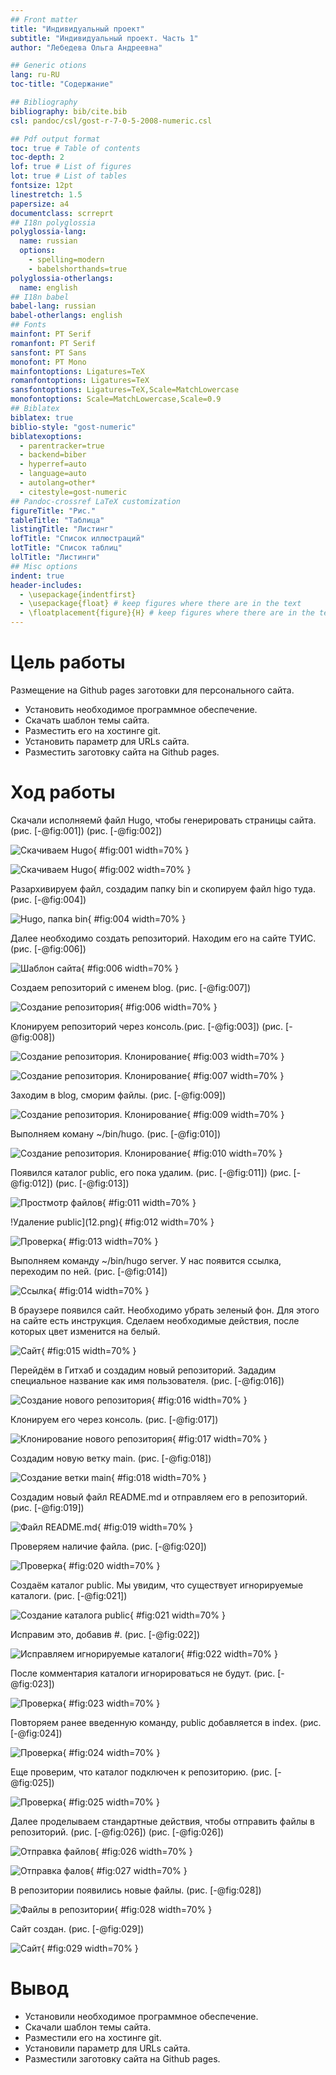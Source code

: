 ```yaml
---
## Front matter
title: "Индивидуальный проект"
subtitle: "Индивидуальный проект. Часть 1"
author: "Лебедева Ольга Андреевна"

## Generic otions
lang: ru-RU
toc-title: "Содержание"

## Bibliography
bibliography: bib/cite.bib
csl: pandoc/csl/gost-r-7-0-5-2008-numeric.csl

## Pdf output format
toc: true # Table of contents
toc-depth: 2
lof: true # List of figures
lot: true # List of tables
fontsize: 12pt
linestretch: 1.5
papersize: a4
documentclass: scrreprt
## I18n polyglossia
polyglossia-lang:
  name: russian
  options:
	- spelling=modern
	- babelshorthands=true
polyglossia-otherlangs:
  name: english
## I18n babel
babel-lang: russian
babel-otherlangs: english
## Fonts
mainfont: PT Serif
romanfont: PT Serif
sansfont: PT Sans
monofont: PT Mono
mainfontoptions: Ligatures=TeX
romanfontoptions: Ligatures=TeX
sansfontoptions: Ligatures=TeX,Scale=MatchLowercase
monofontoptions: Scale=MatchLowercase,Scale=0.9
## Biblatex
biblatex: true
biblio-style: "gost-numeric"
biblatexoptions:
  - parentracker=true
  - backend=biber
  - hyperref=auto
  - language=auto
  - autolang=other*
  - citestyle=gost-numeric
## Pandoc-crossref LaTeX customization
figureTitle: "Рис."
tableTitle: "Таблица"
listingTitle: "Листинг"
lofTitle: "Список иллюстраций"
lotTitle: "Список таблиц"
lolTitle: "Листинги"
## Misc options
indent: true
header-includes:
  - \usepackage{indentfirst}
  - \usepackage{float} # keep figures where there are in the text
  - \floatplacement{figure}{H} # keep figures where there are in the text
---
```

# Цель работы
Размещение на Github pages заготовки для персонального сайта.

- Установить необходимое программное обеспечение.
- Скачать шаблон темы сайта.
- Разместить его на хостинге git.
- Установить параметр для URLs сайта.
- Разместить заготовку сайта на Github pages.

# Ход работы

Скачали исполняемй файл Hugo, чтобы генерировать страницы сайта. (рис. [-@fig:001]) (рис. [-@fig:002])

![Скачиваем Hugo](1.png){ #fig:001 width=70% }

![Скачиваем Hugo](2.png){ #fig:002 width=70% }

Разархивируем файл, создадим папку bin и скопируем файл higo туда. (рис. [-@fig:004])

![Hugo, папка bin](4.png){ #fig:004 width=70% }

Далее необходимо создать репозиторий. Находим его на сайте ТУИС.(рис. [-@fig:006])

![Шаблон сайта](6.png){ #fig:006 width=70% }

Создаем репозиторий с именем blog. (рис. [-@fig:007])

![Создание репозитория](7.png){ #fig:006 width=70% }

Клонируем репозиторий через консоль.(рис. [-@fig:003]) (рис. [-@fig:008])

![Создание репозитория. Клонирование](3.png){ #fig:003 width=70% }

![Создание репозитория. Клонирование](8.png){ #fig:007 width=70% }

Заходим в blog, сморим файлы. (рис. [-@fig:009])

![Создание репозитория. Клонирование](9.png){ #fig:009 width=70% }

Выполняем коману ~/bin/hugo. (рис. [-@fig:010])

![Создание репозитория. Клонирование](10.png){ #fig:010 width=70% }

Появился каталог public, его пока удалим. (рис. [-@fig:011]) (рис. [-@fig:012]) (рис. [-@fig:013])

![Простмотр файлов](11.png){ #fig:011 width=70% }

!Удаление public](12.png){ #fig:012 width=70% }

![Проверка](13.png){ #fig:013 width=70% }

Выполняем команду ~/bin/hugo server. У нас появится ссылка, переходим по ней. (рис. [-@fig:014])

![Ссылка](14.png){ #fig:014 width=70% }

В браузере появился сайт. Необходимо убрать зеленый фон. Для этого на сайте есть инструкция. Сделаем необходимые действия, после которых цвет изменится на белый.

![Сайт](15.png){ #fig:015 width=70% }

Перейдём в Гитхаб и создадим новый репозиторий. Зададим специальное название как имя пользователя. (рис. [-@fig:016])

![Создание нового репозитория](16.png){ #fig:016 width=70% }

Клонируем его через консоль. (рис. [-@fig:017])

![Клонирование нового репозитория](17.png){ #fig:017 width=70% }

Создадим новую ветку main. (рис. [-@fig:018])

![Создание ветки main](18.png){ #fig:018 width=70% }

Создадим новый файл README.md и отправляем его в репозиторий. (рис. [-@fig:019])

![Файл README.md](19.png){ #fig:019 width=70% }

Проверяем наличие файла. (рис. [-@fig:020])

![Проверка](20.png){ #fig:020 width=70% }

Создаём каталог public. Мы увидим, что существует игнорируемые каталоги. (рис. [-@fig:021])

![Создание каталога public](21.png){ #fig:021 width=70% }

Исправим это, добавив #. (рис. [-@fig:022])

![Исправляем игнорируемые каталоги](22.png){ #fig:022 width=70% }

После комментария каталоги игнорироваться не будут. (рис. [-@fig:023])

![Проверка](23.png){ #fig:023 width=70% }

Повторяем ранее введенную команду, public добавляется в index.  (рис. [-@fig:024])

![Проверка](24.png){ #fig:024 width=70% }

Еще проверим, что каталог подключен к репозиторию. (рис. [-@fig:025])

![Проверка](25.png){ #fig:025 width=70% }

Далее проделываем стандартные действия, чтобы отправить файлы в репозиторий. (рис. [-@fig:026]) (рис. [-@fig:026])

![Отправка файлов](26.png){ #fig:026 width=70% }

![Отправка фалов](27.png){ #fig:027 width=70% }

В репозитории появились новые файлы. (рис. [-@fig:028])

![Файлы в репозитории](28.png){ #fig:028 width=70% }

Сайт создан. (рис. [-@fig:029])

![Сайт](29.png){ #fig:029 width=70% }

# Вывод
- Установили необходимое программное обеспечение.
- Скачали шаблон темы сайта.
- Разместили его на хостинге git.
- Установили параметр для URLs сайта.
- Разместили заготовку сайта на Github pages.


